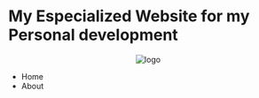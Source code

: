 # My Especialized Website for my Personal development

<div align="center">
  
![logo](https://github.com/user-attachments/assets/d0162914-64ee-4ea3-8175-6b2f14f5ac27) 

</div>
 



  
- Home
- About 




